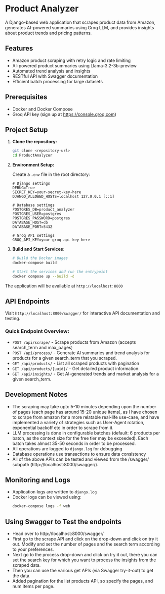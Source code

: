 # Product Analyzer

A Django-based web application that scrapes product data from Amazon, generates AI-powered summaries using Groq LLM, and provides insights about product trends and pricing patterns.

## Features
- Amazon product scraping with retry logic and rate limiting
- AI-powered product summaries using Llama-3.2-3b-preview
- Automated trend analysis and insights
- RESTful API with Swagger documentation
- Efficient batch processing for large datasets

## Prerequisites
- Docker and Docker Compose
- Groq API key (sign up at https://console.groq.com)

## Project Setup

1. **Clone the repository:**
   ```bash
   git clone <repository-url>
   cd ProductAnalyzer
   ```

2. **Environment Setup:**
   
   Create a `.env` file in the root directory:
   ```env
   # Django settings
   DEBUG=True
   SECRET_KEY=your-secret-key-here
   DJANGO_ALLOWED_HOSTS=localhost 127.0.0.1 [::1]

   # Database settings
   POSTGRES_DB=product_analyzer
   POSTGRES_USER=postgres
   POSTGRES_PASSWORD=postgres
   DATABASE_HOST=db
   DATABASE_PORT=5432

   # Groq API settings
   GROQ_API_KEY=your-groq-api-key-here
   ```

3. **Build and Start Services:**
   ```bash
   # Build the Docker images
   docker-compose build

   # Start the services and run the entrypoint
   docker compose up --build -d
   ```

The application will be available at `http://localhost:8000`

## API Endpoints

Visit `http://localhost:8000/swagger/` for interactive API documentation and testing.

### Quick Endpoint Overview:
- `POST /api/scrape/` - Scrape products from Amazon (accepts search_term and max_pages)
- `POST /api/process/` - Generate AI summaries and trend analysis for products for a given search_term that you scraped.
- `GET /api/products/` - List all scraped products with pagination
- `GET /api/products/{uuid}/` - Get detailed product information
- `GET /api/insights/` - Get AI-generated trends and market analysis for a given search_term.


## Development Notes
- The scraping may take upto 5-10 minutes depending upon the number of pages (each page has around 15-20 unique items), as I have chosen to scrape from amazon for a more relatable real-life use-case, and have implemented a variety of strategies such as User-Agent rotation, exponential backoff etc in order to scrape from it.
- LLM processing is done in configurable batches (default: 6 products per batch, as the context size for the free tier may be exceeded). Each batch takes almost 35-50 seconds in order to be processed.
- All operations are logged to `django.log` for debugging
- Database operations use transactions to ensure data consistency
- All of the above APIs can be tested and viewed from the /swagger/ subpath (http://localhost:8000/swagger/).

## Monitoring and Logs
- Application logs are written to `django.log`
- Docker logs can be viewed using:
  ```bash
  docker-compose logs -f web
  ```

## Using Swagger to Test the endpoints
- Head over to http://localhost:8000/swagger/
- First go to the scrape API and click on the drop-down and click on try it out. Modify and set the number of pages and the search term according to your preferences.
- Next go to the process drop-down and click on try it out, there you can set the search key for which you want to process the insights from the scraped data.
- Then you can use the various get APIs (via Swagger try-it-out) to get the data.
- Added pagination for the list products API, so specify the pages, and num items per page.